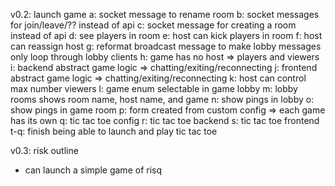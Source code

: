 
v0.2: launch game
 a: socket message to rename room
 b: socket messages for join/leave/?? instead of api
 c: socket message for creating a room instead of api
 d: see players in room
 e: host can kick players in room
 f: host can reassign host
 g: reformat broadcast message to make lobby messages only loop through lobby clients
 h: game has no host => players and viewers
 i: backend abstract game logic => chatting/exiting/reconnecting
 j: frontend abstract game logic => chatting/exiting/reconnecting
 k: host can control max number viewers
 l: game enum selectable in game lobby
 m: lobby rooms shows room name, host name, and game
 n: show pings in lobby
 o: show pings in game room
 p: form created from custom config => each game has its own
 q: tic tac toe config
 r: tic tac toe backend
 s: tic tac toe frontend
 t-q: finish being able to launch and play tic tac toe

v0.3: risk outline
 - can launch a simple game of risq